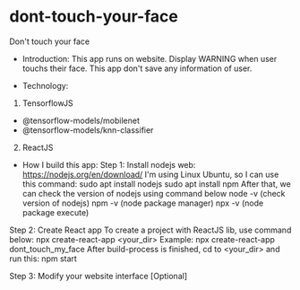 # dont-touch-your-face
 Don't touch your face

- Introduction:
This app runs on website. Display WARNING when user touchs their face.
This app don't save any information of user.

- Technology:
1. TensorflowJS
 - @tensorflow-models/mobilenet
 - @tensorflow-models/knn-classifier
2. ReactJS

- How I build this app:
Step 1: Install nodejs
web: https://nodejs.org/en/download/
I'm using Linux Ubuntu, so I can use this command:
    sudo apt install nodejs
    sudo apt install npm
After that, we can check the version of nodejs using command below
    node -v (check version of nodejs)
    npm -v  (node package manager) 
    npx -v  (node package execute)

Step 2: Create React app
To create a project with ReactJS lib, use command below:
    npx create-react-app <your_dir>
Example: npx create-react-app dont_touch_my_face
After build-process is finished, cd to <your_dir> and run this:
    npm start

Step 3: Modify your website interface [Optional]


